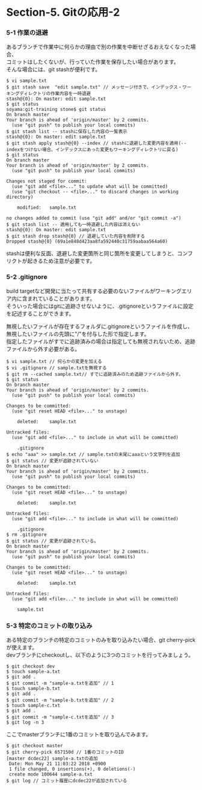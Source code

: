 # Section-5. Gitの応用-2

### 5-1 作業の退避

あるブランチで作業中に何らかの理由で別の作業を中断せざるおえなくなった場合、  
コミットはしたくないが、行っていた作業を保存したい場合があります。  
そんな場合には、git stashが便利です。

```
$ vi sample.txt
$ git stash save  "edit sample.txt" // メッセージ付きで、インデックス・ワーキングディレクトリの作業内容を一時退避
stash@{0}: On master: edit sample.txt
$ git status
soyama:git-training stone$ git status
On branch master
Your branch is ahead of 'origin/master' by 2 commits.
  (use "git push" to publish your local commits)
$ git stash list -- stashに保存した内容の一覧表示
stash@{0}: On master: edit sample.txt
$ git stash apply stash@{0} --index // stashに退避した変更内容を適用(--indexをつけない場合、インデックスにあった変更もワーキングディレクトリに戻る)
$ git status
On branch master
Your branch is ahead of 'origin/master' by 2 commits.
  (use "git push" to publish your local commits)

Changes not staged for commit:
  (use "git add <file>..." to update what will be committed)
  (use "git checkout -- <file>..." to discard changes in working directory)

	modified:   sample.txt

no changes added to commit (use "git add" and/or "git commit -a")
$ git stash list -- 適用しても一時退避した内容は消えない
stash@{0}: On master: edit sample.txt
$ git stash drop stash@{0} // 退避していた内容を削除する
Dropped stash@{0} (69a1e848d423aa8fa592440c31759aabaa564a60)
```

stashは便利な反面、退避した変更箇所と同じ箇所を変更してしまうと、コンフリクトが起きるため注意が必要です。  

### 5-2 .gitignore

build targetなど開発に当たって共有する必要のないファイルがワーキングエリア内に含まれていることがあります。  
そういった場合にはgitに追跡させないように、.gitignoreというファイルに設定を記述することができます。  

無視したいファイルが存在するフォルダに.gitignoreというファイルを作成し、無視したいファイルの先頭に"/"を付与した形で指定します。  
指定したファイルがすでに追跡済みの場合は指定しても無視されないため、追跡ファイルから外す必要がある。  

```
$ vi sample.txt // 何らかの変更を加える
$ vi .gitignore // sample.txtを無視する
$ git rm --cached sample.txt// すでに追跡済みのため追跡ファイルから外す。
$ git status
On branch master
Your branch is ahead of 'origin/master' by 2 commits.
  (use "git push" to publish your local commits)

Changes to be committed:
  (use "git reset HEAD <file>..." to unstage)

	deleted:    sample.txt

Untracked files:
  (use "git add <file>..." to include in what will be committed)

	.gitignore
$ echo "aaa" >> sample.txt // sample.txtの末尾にaaaという文字列を追加
$ git status // 変更が追跡されていない
On branch master
Your branch is ahead of 'origin/master' by 2 commits.
  (use "git push" to publish your local commits)

Changes to be committed:
  (use "git reset HEAD <file>..." to unstage)

	deleted:    sample.txt

Untracked files:
  (use "git add <file>..." to include in what will be committed)

	.gitignore
$ rm .gitignore
$ git status // 変更が追跡されている。
On branch master
Your branch is ahead of 'origin/master' by 2 commits.
  (use "git push" to publish your local commits)

Changes to be committed:
  (use "git reset HEAD <file>..." to unstage)

	deleted:    sample.txt

Untracked files:
  (use "git add <file>..." to include in what will be committed)

	sample.txt
```

### 5-3 特定のコミットの取り込み

ある特定のブランチの特定のコミットのみを取り込みたい場合、git cherry-pickが使えます。  
devブランチにcheckoutし、以下のように3つのコミットを行ってみましょう。  

```
$ git checkout dev
$ touch sample-a.txt
$ git add .
$ git commit -m "sample-a.txtを追加" // 1
$ touch sample-b.txt
$ git add .
$ git commit -m "sample-b.txtを追加" // 2
$ touch sample-c.txt
$ git add .
$ git commit -m "sample-c.txtを追加" // 3
$ git log -n 3
```

ここでmasterブランチに1番のコミットを取り込んでみます。  

```
$ git checkout master 
$ git cherry-pick 657150d // 1番のコミットのID
[master dcdec22] sample-a.txtの追加
 Date: Mon May 21 11:03:22 2018 +0900
 1 file changed, 0 insertions(+), 0 deletions(-)
 create mode 100644 sample-a.txt
$ git log // コミット履歴にdcdec22が追加されている
```
